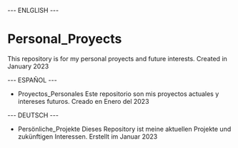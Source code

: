 
--- ENLGLISH ---
# Personal_Proyects
This repository is for my personal proyects and future interests.
Created in January 2023


--- ESPAÑOL ---
- Proyectos_Personales
Este repositorio son mis proyectos actuales y intereses futuros.
Creado en Enero del 2023


--- DEUTSCH --- 
- Persönliche_Projekte
Dieses Repository ist meine aktuellen Projekte und zukünftigen Interessen.
Erstellt im Januar 2023
